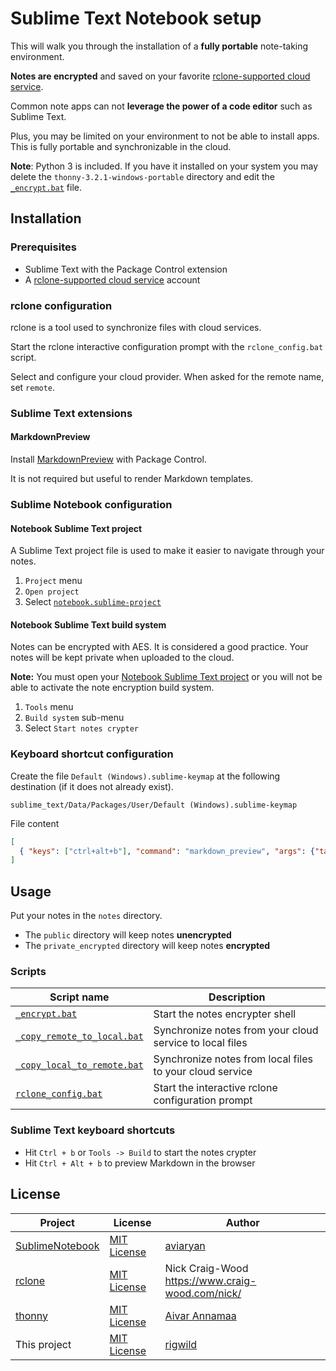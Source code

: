 # Sublime Text Notebook setup
This will walk you through the installation of a **fully portable** note-taking environment.

**Notes are encrypted** and saved on your favorite [rclone-supported cloud service](https://rclone.org/overview/#features).

Common note apps can not **leverage the power of a code editor** such as Sublime Text.

Plus, you may be limited on your environment to not be able to install apps. This is fully portable and synchronizable in the cloud.

**Note**: Python 3 is included. If you have it installed on your system you may delete the `thonny-3.2.1-windows-portable`
directory and edit the [`_encrypt.bat`](./_encrypt.bat) file.

## Installation
### Prerequisites
 - Sublime Text with the Package Control extension
 - A [rclone-supported cloud service](https://rclone.org/overview/#features) account

### rclone configuration
rclone is a tool used to synchronize files with cloud services.

Start the rclone interactive configuration prompt with the `rclone_config.bat` script.

Select and configure your cloud provider. When asked for the remote name, set `remote`.

### Sublime Text extensions
#### MarkdownPreview
Install [MarkdownPreview](https://packagecontrol.io/packages/MarkdownPreview) with Package Control.

It is not required but useful to render Markdown templates.

### Sublime Notebook configuration
#### Notebook Sublime Text project
A Sublime Text project file is used to make it easier to navigate through your notes.

 1. `Project` menu
 2. `Open project`
 3. Select [`notebook.sublime-project`](.notebook.sublime-project)

#### Notebook Sublime Text build system
Notes can be encrypted with AES. It is considered a good practice. Your notes will be kept private when uploaded to the cloud.

**Note:** You must open your [Notebook Sublime Text project](#Notebook-Sublime-Text-project) or you will not be able to activate the note encryption build system.

 1. `Tools` menu
 2. `Build system` sub-menu
 3. Select `Start notes crypter`

### Keyboard shortcut configuration
Create the file `Default (Windows).sublime-keymap` at the following destination (if it does not already exist).
```
sublime_text/Data/Packages/User/Default (Windows).sublime-keymap
```

File content
```json
[
  { "keys": ["ctrl+alt+b"], "command": "markdown_preview", "args": {"target": "browser", "parser":"markdown"} }
]
```

## Usage
Put your notes in the `notes` directory.

 - The `public` directory will keep notes **unencrypted**
 - The `private_encrypted` directory will keep notes **encrypted**

### Scripts
| Script name | Description |
| ----------- | ----------- |
| [`_encrypt.bat`](./`_encrypt.bat) | Start the notes encrypter shell |
| [`_copy_remote_to_local.bat`](./`_copy_remote_to_local.bat) | Synchronize notes from your cloud service to local files |
| [`_copy_local_to_remote.bat`](./`_copy_local_to_remote.bat) | Synchronize notes from local files to your cloud service |
| [`rclone_config.bat`](./`rclone_config.bat) | Start the interactive rclone configuration prompt |

### Sublime Text keyboard shortcuts
 - Hit `Ctrl + b` or `Tools -> Build` to start the notes crypter
 - Hit `Ctrl + Alt + b` to preview Markdown in the browser

## License
| Project | License | Author |
| ------- | ------- | ------ |
| [SublimeNotebook](https://github.com/aviaryan/SublimeNotebook) | [MIT License](https://github.com/aviaryan/SublimeNotebook/blob/master/LICENSE) | [aviaryan](https://github.com/aviaryan) |
| [rclone](https://github.com/rclone/rclone) | [MIT License](https://rclone.org/licence/) | Nick Craig-Wood https://www.craig-wood.com/nick/ |
| [thonny](https://github.com/thonny/thonny) | [MIT License](https://github.com/thonny/thonny/blob/master/LICENSE.txt) | [Aivar Annamaa](https://github.com/aivarannamaa) |
| This project | [MIT License](./LICENSE) | [rigwild](https://github.com/rigwild) |
